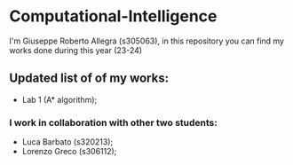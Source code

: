 # Computational-Intelligence

I'm Giuseppe Roberto Allegra (s305063), in this repository you can find my works done during this year (23-24)

## Updated list of of my works:
- Lab 1 (A* algorithm);



### I work in collaboration with other two students: 
- Luca Barbato (s320213);
- Lorenzo Greco (s306112);